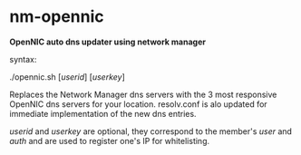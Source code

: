 # nm-opennic

**OpenNIC auto dns updater using network manager**

syntax:

./opennic.sh [*userid*] [*userkey*]

Replaces the Network Manager dns servers with the 3 most responsive OpenNIC dns servers for your location. resolv.conf is alo updated for immediate implementation of the new dns entries.

*userid* and *userkey* are optional, they correspond to the member's *user* and *auth* and are used to register one's IP for whitelisting.
